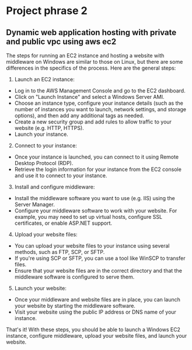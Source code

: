 # Project phrase 2
## Dynamic web application hosting with private and public vpc using aws ec2

The steps for running an EC2 instance and hosting a website with middleware on Windows are similar to those on Linux, but there are some differences in the specifics of the process. Here are the general steps:

1. Launch an EC2 instance: 

- Log in to the AWS Management Console and go to the EC2 dashboard.
- Click on "Launch Instance" and select a Windows Server AMI.
- Choose an instance type, configure your instance details (such as the number of instances you want to launch, network settings, and storage options), and then add any additional tags as needed.
- Create a new security group and add rules to allow traffic to your website (e.g. HTTP, HTTPS).
- Launch your instance.

2. Connect to your instance:

- Once your instance is launched, you can connect to it using Remote Desktop Protocol (RDP).
- Retrieve the login information for your instance from the EC2 console and use it to connect to your instance.

3. Install and configure middleware:

- Install the middleware software you want to use (e.g. IIS) using the Server Manager.
- Configure your middleware software to work with your website. For example, you may need to set up virtual hosts, configure SSL certificates, or enable ASP.NET support.

4. Upload your website files:

- You can upload your website files to your instance using several methods, such as FTP, SCP, or SFTP. 
- If you're using SCP or SFTP, you can use a tool like WinSCP to transfer files.
- Ensure that your website files are in the correct directory and that the middleware software is configured to serve them.

5. Launch your website:

- Once your middleware and website files are in place, you can launch your website by starting the middleware software.
- Visit your website using the public IP address or DNS name of your instance.

That's it! With these steps, you should be able to launch a Windows EC2 instance, configure middleware, upload your website files, and launch your website.
